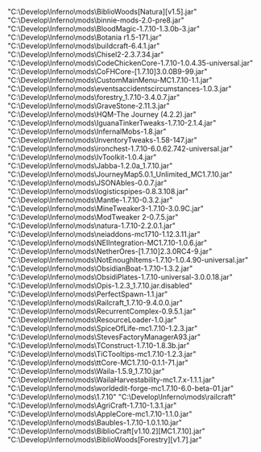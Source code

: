 "C:\Develop\Inferno\mods\BiblioWoods[Natura][v1.5].jar"
"C:\Develop\Inferno\mods\binnie-mods-2.0-pre8.jar"
"C:\Develop\Inferno\mods\BloodMagic-1.7.10-1.3.0b-3.jar"
"C:\Develop\Inferno\mods\Botania r1.5-171.jar"
"C:\Develop\Inferno\mods\buildcraft-6.4.1.jar"
"C:\Develop\Inferno\mods\Chisel2-2.3.7.34.jar"
"C:\Develop\Inferno\mods\CodeChickenCore-1.7.10-1.0.4.35-universal.jar"
"C:\Develop\Inferno\mods\CoFHCore-[1.7.10]3.0.0B9-99.jar"
"C:\Develop\Inferno\mods\CustomMainMenu-MC1.7.10-1.1.jar"
"C:\Develop\Inferno\mods\eventsaccidentscircumstances-1.0.3.jar"
"C:\Develop\Inferno\mods\forestry_1.7.10-3.4.0.7.jar"
"C:\Develop\Inferno\mods\GraveStone-2.11.3.jar"
"C:\Develop\Inferno\mods\HQM-The Journey (4.2.2).jar"
"C:\Develop\Inferno\mods\IguanaTinkerTweaks-1.7.10-2.1.4.jar"
"C:\Develop\Inferno\mods\InfernalMobs-1.8.jar"
"C:\Develop\Inferno\mods\InventoryTweaks-1.58-147.jar"
"C:\Develop\Inferno\mods\ironchest-1.7.10-6.0.62.742-universal.jar"
"C:\Develop\Inferno\mods\IvToolkit-1.0.4.jar"
"C:\Develop\Inferno\mods\Jabba-1.2.0a_1.7.10.jar"
"C:\Develop\Inferno\mods\JourneyMap5.0.1_Unlimited_MC1.7.10.jar"
"C:\Develop\Inferno\mods\JSONAbles-0.0.7.jar"
"C:\Develop\Inferno\mods\logisticspipes-0.8.3.108.jar"
"C:\Develop\Inferno\mods\Mantle-1.7.10-0.3.2.jar"
"C:\Develop\Inferno\mods\MineTweaker3-1.7.10-3.0.9C.jar"
"C:\Develop\Inferno\mods\ModTweaker 2-0.7.5.jar"
"C:\Develop\Inferno\mods\natura-1.7.10-2.2.0.1.jar"
"C:\Develop\Inferno\mods\neiaddons-mc1710-1.12.3.11.jar"
"C:\Develop\Inferno\mods\NEIIntegration-MC1.7.10-1.0.6.jar"
"C:\Develop\Inferno\mods\NetherOres-[1.7.10]2.3.0RC4-9.jar"
"C:\Develop\Inferno\mods\NotEnoughItems-1.7.10-1.0.4.90-universal.jar"
"C:\Develop\Inferno\mods\ObsidianBoat-1.7.10-1.3.2.jar"
"C:\Develop\Inferno\mods\ObsidiPlates-1.7.10-universal-3.0.0.18.jar"
"C:\Develop\Inferno\mods\Opis-1.2.3_1.7.10.jar.disabled"
"C:\Develop\Inferno\mods\PerfectSpawn-1.1.jar"
"C:\Develop\Inferno\mods\Railcraft_1.7.10-9.4.0.0.jar"
"C:\Develop\Inferno\mods\RecurrentComplex-0.9.5.1.jar"
"C:\Develop\Inferno\mods\ResourceLoader-1.0.jar"
"C:\Develop\Inferno\mods\SpiceOfLife-mc1.7.10-1.2.3.jar"
"C:\Develop\Inferno\mods\StevesFactoryManagerA93.jar"
"C:\Develop\Inferno\mods\TConstruct-1.7.10-1.8.3b.jar"
"C:\Develop\Inferno\mods\TiCTooltips-mc1.7.10-1.2.3.jar"
"C:\Develop\Inferno\mods\ttCore-MC1.7.10-0.1.1-71.jar"
"C:\Develop\Inferno\mods\Waila-1.5.9_1.7.10.jar"
"C:\Develop\Inferno\mods\WailaHarvestability-mc1.7.x-1.1.1.jar"
"C:\Develop\Inferno\mods\worldedit-forge-mc1.7.10-6.0-beta-01.jar"
"C:\Develop\Inferno\mods\1.7.10"
"C:\Develop\Inferno\mods\railcraft"
"C:\Develop\Inferno\mods\AgriCraft-1.7.10-1.3.1.jar"
"C:\Develop\Inferno\mods\AppleCore-mc1.7.10-1.1.0.jar"
"C:\Develop\Inferno\mods\Baubles-1.7.10-1.0.1.10.jar"
"C:\Develop\Inferno\mods\BiblioCraft[v1.10.2][MC1.7.10].jar"
"C:\Develop\Inferno\mods\BiblioWoods[Forestry][v1.7].jar"
